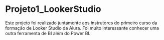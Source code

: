 # Projeto1_LookerStudio
Este projeto foi realizado juntamente aos instrutores do primeiro curso da formação de Looker Studio da Alura. Foi muito interessante conhecer uma outra ferramenta de BI além do Power BI.
